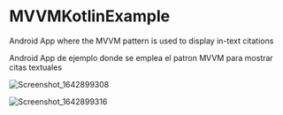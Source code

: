 # MVVMKotlinExample

Android App where the MVVM pattern is used to display in-text citations

Android App de ejemplo donde se emplea el patron MVVM para mostrar citas textuales

![Screenshot_1642899308](https://user-images.githubusercontent.com/60962053/150660412-04e7bb1d-e01c-4ff2-9c21-8f39839518b2.png)

![Screenshot_1642899316](https://user-images.githubusercontent.com/60962053/150660416-b0daec18-58ab-4bfa-aae2-c4dd646234ce.png)
